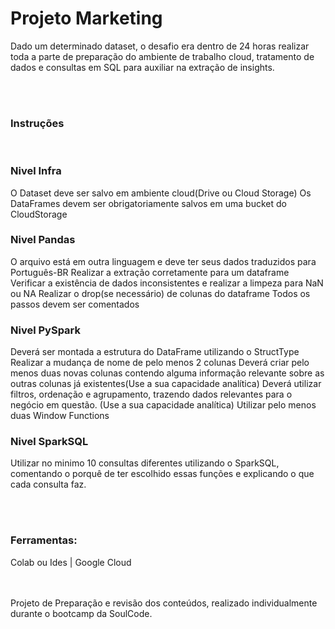 # Projeto Marketing

Dado um determinado dataset, o desafio era dentro de 24 horas realizar toda a parte de preparação do ambiente de trabalho cloud, tratamento de dados e consultas em SQL para auxiliar na extração de insights.
 
<br><br>

### Instruções
<br>

### Nivel Infra
O Dataset deve ser salvo em ambiente cloud(Drive ou Cloud Storage)
Os DataFrames devem ser obrigatoriamente salvos em uma bucket do CloudStorage<br>
### Nivel Pandas
O arquivo está em outra linguagem e deve ter seus dados traduzidos para Português-BR
Realizar a extração corretamente para um dataframe
Verificar a existência de dados inconsistentes e realizar a limpeza para NaN ou NA
Realizar o drop(se necessário) de colunas do dataframe
Todos os passos devem ser comentados<br>
### Nivel PySpark
Deverá ser montada a estrutura do DataFrame utilizando o StructType
Realizar a mudança de nome de pelo menos 2 colunas
Deverá criar pelo menos duas novas colunas contendo alguma informação relevante sobre as outras colunas já existentes(Use a sua capacidade analítica)
Deverá utilizar filtros, ordenação e agrupamento, trazendo dados relevantes para o negócio em questão. (Use a sua capacidade analítica)
Utilizar pelo menos duas Window Functions<br>
### Nivel SparkSQL
Utilizar no minimo 10 consultas diferentes utilizando o SparkSQL, comentando o porquê de ter escolhido essas funções e explicando o que cada consulta faz.

<br>
<br>

### Ferramentas:
Colab ou Ides | Google Cloud

<br>
<br>
Projeto de Preparação e revisão dos conteúdos, realizado individualmente durante o bootcamp da SoulCode.
